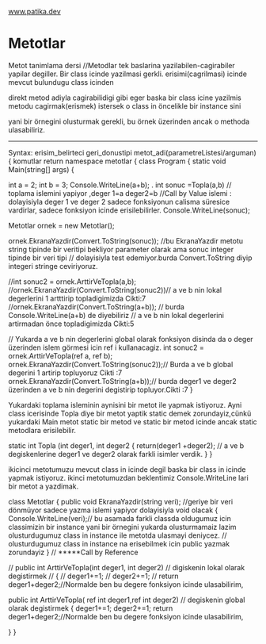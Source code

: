 www.patika.dev
# Metotlar
Metot tanimlama dersi
//Metodlar tek baslarina yazilabilen-cagirabiler yapilar degiller. Bir class icinde yazilmasi gerkli. erisimi(cagrilmasi) icinde mevcut bulundugu class icinden 

direkt metod adiyla cagirabilidigi gibi  eger baska bir class icine yazilmis metodu cagirmak(erismek) istersek o class in öncelikle bir instance sini 

yani bir örnegini olusturmak gerekli, bu örnek üzerinden ancak o methoda ulasabiliriz.

--------------------------------------

 Syntax: erisim_belirteci geri_donustipi metot_adi(parametreListesi/arguman) {
                                                                komutlar
                                                                return
namespace metotlar
{
 class Program
 {
 static void Main(string[] args)
{

int a = 2;
int b = 3;
Console.WriteLine(a+b);
.
 int sonuc =Topla(a,b) // toplama islemini yapiyor ,deger 1=a deger2=b //Call by Value islemi : dolayisiyla deger 1 ve deger 2 sadece fonksiyonun calisma süresice vardirlar, sadece fonksiyon icinde erisilebilirler.
 Console.WriteLine(sonuc);
 
Metotlar ornek = new Metotlar();

ornek.EkranaYazdir(Convert.ToString(sonuc));  //bu EkranaYazdir metotu string tipinde bir veritipi bekliyor parameter olarak ama sonuc integer tipinde bir veri tipi
                                             // dolayisiyla test edemiyor.burda Convert.ToString diyip integeri stringe ceviriyoruz.

//int sonuc2 = ornek.ArttirVeTopla(a,b); 
//ornek.EkranaYazdir(Convert.ToString(sonuc2))//  a ve b nin lokal degerlerini 1 artttirip topladigimizda Cikti:7
//ornek.EkranaYazdir(Convert.ToString(a+b)); // burda Console.WriteLine(a+b) de diyebiliriz // a ve b nin lokal degerlerini artirmadan önce topladigimizda Cikti:5

// Yukarda a ve b nin degerlerini global olarak fonksiyon disinda da o deger üzerinden islem görmesi icin ref i kullanacagiz.
 int sonuc2 = ornek.ArttirVeTopla(ref a, ref b); 
 ornek.EkranaYazdir(Convert.ToString(sonuc2));// Burda a ve b global degerini 1 artirip topluyoruz  Cikti :7
 ornek.EkranaYazdir(Convert.ToString(a+b));//    burda deger1 ve deger2 üzerinden a ve b nin degerini degistirip topluyor.Cikti :7 
 }
  
Yukardaki toplama isleminin aynisini bir metot ile yapmak istiyoruz. Ayni class icerisinde Topla diye bir metot yaptik static demek zorundayiz,cünkü yukardaki Main metot static bir metod ve static bir metod icinde ancak static metodlara erisilebilir.
 
 static int Topla (int deger1, int deger2
 {
 return(deger1 +deger2); // a ve b degiskenlerine deger1 ve deger2 olarak farkli isimler verdik.
 }
}

ikicinci metotumuzu mevcut class in icinde degil baska bir class in icinde yapmak istiyoruz. ikinci metotumuzdan beklentimiz Console.WriteLine lari bir metot a yazdimak.

class Metotlar
{ 
 public void EkranaYazdir(string veri);  //geriye bir veri dönmüyor sadece yazma islemi yapiyor dolayisiyla void olacak
{
Console.WriteLine(veri);// bu asamada farkli classda oldugumuz icin classimizin bir instance yani bir örnegini yukarda olusturmamaiz lazim olusturdugumuz class in instance ile metotda ulasmayi deniycez.
                        // olusturdugumuz class in instance na erisebilmek icin public yazmak zorundayiz
}
// *****Call by Reference 

// public int ArttirVeTopla(int deger1, int deger2) // digiskenin lokal olarak degistirmek
//   {
  // deger1+=1;
  // deger2+=1;
 // return deger1+deger2;//Normalde ben bu degere fonksiyon icinde ulasabilirim,


public int ArttirVeTopla( ref int deger1,ref int deger2) // degiskenin global olarak degistirmek 
   {
   deger1+=1;
   deger2+=1;
   return deger1+deger2;//Normalde ben bu degere fonksiyon icinde ulasabilirim,

   }
}


